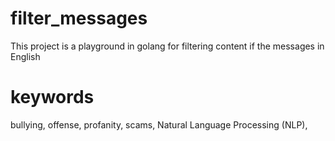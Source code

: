# filter_messages
This project is a playground in golang for filtering content if the messages in English
# keywords
bullying, offense, profanity, scams, Natural Language Processing (NLP),
